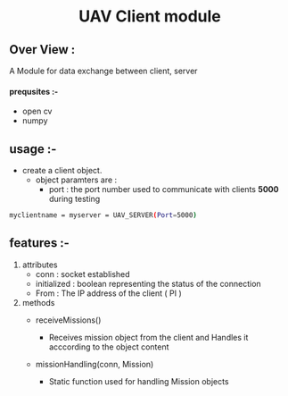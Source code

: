 <h1 align="center"> UAV Client module</h1>


## Over View :
A Module for data exchange between client, server

#### prequsites :-
- open cv
- numpy

## usage :-
- create a client object.
  - object paramters are : 
    - port : the port number used to communicate with clients <b>5000</b> during testing

```bash
myclientname = myserver = UAV_SERVER(Port=5000)
```
## features :-
1. attributes
    - conn : socket established
    - initialized : boolean representing the status of the connection
    - From : The IP address of the client ( PI ) 
2. methods
    - receiveMissions()
      - Receives mission object from the client and Handles it acccording to the object content

    - missionHandling(conn, Mission)
      - Static function used for handling Mission objects
